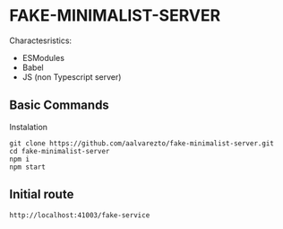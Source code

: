 # FAKE-MINIMALIST-SERVER

Charactesristics:
- ESModules
- Babel
- JS (non Typescript server)

## Basic Commands

Instalation

	git clone https://github.com/aalvarezto/fake-minimalist-server.git
	cd fake-minimalist-server
	npm i
	npm start
	
## Initial route

	http://localhost:41003/fake-service
